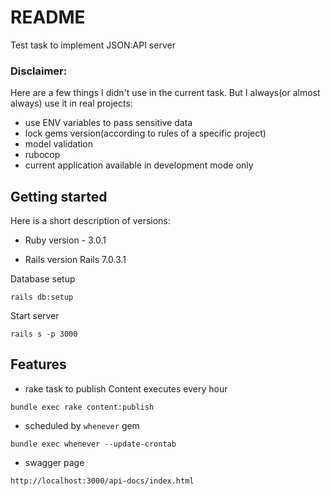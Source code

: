 # README
Test task to implement JSON:API server
### Disclaimer:

Here are a few things I didn't use in the current task. But I always(or almost always) use it in real projects:

* use ENV variables to pass sensitive data
* lock gems version(according to rules of a specific project)
* model validation
* rubocop
* current application available in development mode only

## Getting started

Here is a short description of versions:

* Ruby version - 3.0.1

* Rails version Rails 7.0.3.1

Database setup

```shell
rails db:setup
```

Start server

```shell
rails s -p 3000
```

## Features

* rake task to publish Content executes every hour
```shell
bundle exec rake content:publish
```
* scheduled by `whenever` gem
```shell
bundle exec whenever --update-crontab
```
* swagger page
```shell
http://localhost:3000/api-docs/index.html
```